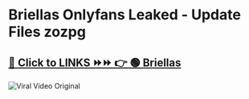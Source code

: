 
 # Briellas Onlyfans Leaked - Update Files zozpg

## <h2><a href="https://clipsfans.com/Briellas&ref=git">🔗 Click to LINKS ⏩⏩ 👉 🟢 Briellas </a></h2>

<a href="https://clipsfans.com/Briellas&ref=git" rel="nofollow" data-target="animated-image.originalLink"><img src="https://i.ibb.co.com/xMMVF88/686577567.gif" alt="Viral Video Original" style="max-width: 100%; display: inline-block;" data-target="animated-image.originalImage"></a>

